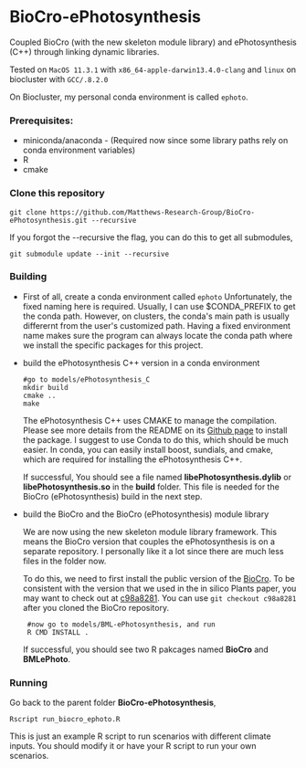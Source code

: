# BioCro-ePhotosynthesis
Coupled BioCro (with the new skeleton module library) and ePhotosynthesis (C++) through linking dynamic libraries. 

Tested on `MacOS 11.3.1` with `x86_64-apple-darwin13.4.0-clang` and `linux` on biocluster with `GCC/.8.2.0`

On Biocluster, my personal conda environment is called `ephoto`.

### Prerequisites: 
- miniconda/anaconda - (Required now since some library paths rely on conda environment variables)
- R
- cmake

### Clone this repository
```
git clone https://github.com/Matthews-Research-Group/BioCro-ePhotosynthesis.git --recursive
```
If you forgot the --recursive the flag, you can do this to get all submodules,
```
git submodule update --init --recursive
```

### Building
- First of all, create a conda environment called `ephoto`
  Unfortunately, the fixed naming here is required. Usually, I can use $CONDA_PREFIX to get the conda path. However, on clusters, the conda's main path is usually differernt from the user's customized path. Having a fixed environment name makes sure the program can always locate the conda path where we install the specific packages for this project.
- build the ePhotosynthesis C++ version in a conda environment
  ```
  #go to models/ePhotosynthesis_C
  mkdir build
  cmake ..
  make
  ```
  The ePhotosynthesis C++ uses CMAKE to manage the compilation. Please see more details from the README on its [Github page](https://github.com/cropsinsilico/ePhotosynthesis_C) to install the package. I suggest to use Conda to do this, which should be much easier. In conda, you can easily install boost, sundials, and cmake, which are required for installing the ePhotosynthesis C++.

  If successful, You should see a file named **libePhotosynthesis.dylib** or **libePhotosynthesis.so** in the **build** folder. This file is needed for the BioCro (ePhotosynthesis) build in the next step.
- build the BioCro and the BioCro (ePhotosynthesis) module library

  We are now using the new skeleton module library framework. This means the BioCro version that couples the ePhotosynthesis is on a separate repository. I personally like it a lot since there are much less files in the folder now.

  To do this, we need to first install the public version of the [BioCro](https://github.com/biocro/biocro). To be consistent with the version that we used in the in silico Plants paper, you may want to check out at [c98a8281](https://github.com/biocro/biocro/commit/c98a8281d11955bb2d2966503b7c927ded18f800). You can use `git checkout c98a8281` after you cloned the BioCro repository.
  ```
   #now go to models/BML-ePhotosynthesis, and run
   R CMD INSTALL .
  ```
  If successful, you should see two R pakcages named **BioCro** and **BMLePhoto**.
### Running
Go back to the parent folder **BioCro-ePhotosynthesis**,
```
Rscript run_biocro_ephoto.R
```
This is just an example R script to run scenarios with different climate inputs. You should modify it or have your R script to run your own scenarios.
